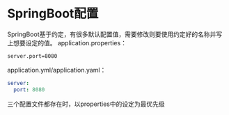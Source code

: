 # SpringBoot配置

SpringBoot基于约定，有很多默认配置值，需要修改则要使用约定好的名称并写上想要设定的值。
application.properties：

```properties
server.port=8080
```

application.yml/application.yaml：

```yaml
server:
  port: 8080
```

三个配置文件都存在时，以properties中的设定为最优先级